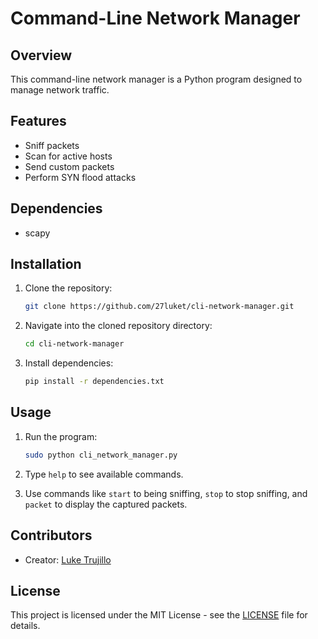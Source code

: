 # Command-Line Network Manager

## Overview
This command-line network manager is a Python program designed to manage network traffic.

## Features
- Sniff packets
- Scan for active hosts
- Send custom packets
- Perform SYN flood attacks

## Dependencies
- scapy

## Installation
1. Clone the repository:

    ```bash
    git clone https://github.com/27luket/cli-network-manager.git
    ```

2. Navigate into the cloned repository directory:

    ```bash
    cd cli-network-manager
    ```

3. Install dependencies:

    ```bash
    pip install -r dependencies.txt
    ```

## Usage
1. Run the program:

    ```bash
    sudo python cli_network_manager.py
    ```

2. Type `help` to see available commands.

3. Use commands like `start` to being sniffing, `stop` to stop sniffing, and `packet` to display the captured packets.


## Contributors
- Creator: [Luke Trujillo](https://github.com/27luket)

## License
This project is licensed under the MIT License - see the [LICENSE](LICENSE) file for details.
